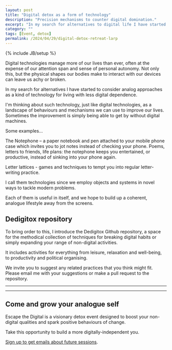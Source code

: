 ```yaml
---
layout: post
title: "Digital detox as a form of technology"
description: "Precision mechanisms to counter digital domination."
excerpt: "In my search for alternatives to digital life I have started to consider analog approaches as a kind of technology for living with less digital dependence."
category: ""
tags: [Event, detox]
permalink: /2024/04/29/digital-detox-retreat-larp
---
```

{% include JB/setup %}

Digital technologies manage more of our lives than ever, often at the expense of our attention span and sense of personal autonomy. Not only this, but the physical shapes our bodies make to interact with our devices can leave us achy or broken.

In my search for alternatives I have started to consider analog approaches as a kind of technology for living with less digital dependence.

I'm thinking about such technology, just like digital technologies, as a landscape of behaviours and mechanisms we can use to improve our lives. Sometimes the improvement is simply being able to get by without digital machines.

Some examples...

The Notephone – a paper notebook and pen attached to your mobile phone case which invites you to jot notes instead of checking your phone. Poems, letters to friends, life plans: the notephone keeps you entertained, or productive, instead of sinking into your phone again.

Letter lattices - games and techniques to tempt you into regular letter-writing practice.



I call them technologies since we employ objects and systems in novel ways to tackle modern problems.

Each of them is useful in itself, and we hope to build up a coherent, analogue lifestyle away from the screens.


Dedigitox repository
--------------------

To bring order to this, I introduce the Dedigitox Github repository, a space for the methodical collection of techniques for breaking digital habits or simply expanding your range of non-digital activities.

It includes activities for everything from leisure, relaxation and well-being, to productivity and political organising.

We invite you to suggest any related practices that you think might fit. Please email me with your suggestions or make a pull request to the repository.



<hr><hr>


Come and grow your analogue self
----------------------------

Escape the Digital is a visionary detox event designed to boost your non-digital qualities and spark positive behaviours of change.

Take this opportunity to build a more digitally-independent you.

<!-- For more info or to join our <strong>next retreat <strong> [just send us an email](mailto:matthewlinares@protonmail.com?subject=I want to Escape the Digital) and we'll let you know. -->

[Sign up to get emails about future sessions](https://mailchi.mp/59094c77024f/from-site).



